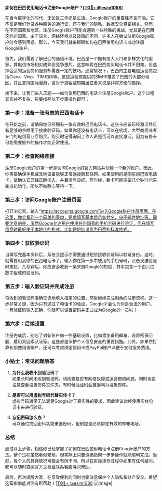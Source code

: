 **如何在巴西使用电话卡注册Google账户？[[TG💪+ @esim1088](https://t.me/s/esim1088)]**

在当今数字化的时代，无论是工作还是生活，Google账户的重要性不言而喻。它不仅是我们登录各种服务的通行证，还与我们的隐私、数据安全紧密相关。然而，在不同国家和地区，注册Google账户可能会遇到一些特殊的挑战，尤其是在巴西这样的国家。由于语言、网络环境以及政策的不同，许多人在尝试注册Google账户时会感到困惑。那么，今天我们就来聊聊如何在巴西使用电话卡成功注册Google账户。

首先，我们需要了解巴西的通信环境。巴西是一个拥有庞大人口和多样文化的国家，其电信市场相对成熟但竞争激烈。这意味着在巴西购买电话卡并不困难，但选择合适的运营商和服务却需要一定的技巧。通常情况下，巴西的主要电信运营商包括Claro、Vivo、TIM和Oi等。这些运营商提供的SIM卡覆盖了巴西的大部分地区，并且支持国际漫游，这对于游客或短期居住者来说是非常方便的选择。

接下来，让我们进入正题——如何使用巴西的电话卡注册Google账户。这个过程其实并不复杂，只要按照以下步骤操作即可：

### **第一步：准备一张有效的巴西电话卡**
在开始之前，请确保你已经拥有一张有效的巴西电话卡。这张卡应该已经激活并且有足够的余额用于接收验证码。如果你还没有电话卡，可以在机场、大型商场或者专门的电信营业厅购买。购买时记得询问工作人员是否可以直接激活，因为有些卡可能需要额外的操作才能正常使用。

### **第二步：检查网络连接**
注册Google账户的第一步是访问Google的官方网站并创建一个新的账户。因此，你需要确保手机或其他设备能够正常连接到互联网。如果使用的是刚买的巴西电话卡，请确认它已经正确插入，并且信号良好。有时候，新卡可能需要几分钟时间来完成初始化，所以不妨耐心等待一下。

### **第三步：访问Google账户注册页面**
打开浏览器，输入“https://accounts.google.com”进入Google账户注册页面。在这里，你会看到一个简单的表单，要求填写基本信息如姓名、电子邮件地址等。需要注意的是，虽然Google允许用户使用任何国家的手机号码进行验证，但在填写信息时最好使用本地化的格式，比如将地址设置为巴西的标准格式。

### **第四步：获取验证码**
当填写完基本资料后，系统会提示你需要通过短信接收验证码以验证身份。这时，就需要用到你的巴西电话卡了。输入你在第一步中使用的手机号码，点击发送验证码按钮。几秒钟后，你应该会收到一条来自Google的短信，其中包含一个由六位数字组成的验证码。

### **第五步：输入验证码并完成注册**
将收到的验证码准确无误地填入指定的位置，然后继续完成剩余的注册流程。这一步非常关键，因为只有通过了电话卡的验证，Google才会认为你是合法的用户。一旦验证码输入正确，你就可以设置密码并正式成为Google的一员啦！

### **第六步：后续设置**
注册完成后，别忘了对新账户做一些基础设置，比如添加备用邮箱、设置密保问题、启用双因素认证等。这些都是保护个人信息安全的重要措施。此外，如果你打算长期使用该账户，还可以考虑绑定信用卡或PayPal账户以便于支付服务费用。

### **小贴士：常见问题解答**
1. **为什么我收不到验证码？**  
   如果长时间未收到验证码，请检查是否有网络故障或运营商的问题。同时也要注意查看垃圾邮件文件夹，有时候验证码会被误判为垃圾邮件。

2. **是否可以用虚拟号码代替实体卡？**  
   虚拟号码通常无法满足Google对于真实性的要求，因此建议始终使用实体电话卡来进行验证。

3. **忘记密码怎么办？**  
   可以通过找回密码功能重置密码，但前提是必须绑定有效的邮箱地址。

### **总结**
通过以上步骤，相信你已经掌握了如何在巴西使用电话卡注册Google账户的方法。整个过程虽然看似繁琐，但实际上只要遵循指南一步步操作就能顺利完成。当然，每个人的具体情况可能会有所不同，所以在实际操作过程中如果有任何疑问，都可以随时查阅官方文档或联系客服寻求帮助。

最后，再次提醒大家，在享受便利的同时也要注意保护个人隐私和财产安全。希望这篇指南能对你有所帮助！[[TG💪+ @esim1088](https://t.me/s/esim1088) ![Image](https://i.postimg.cc/4NQfJmqS/Snipaste-2025-05-13-00-14-12.png)]